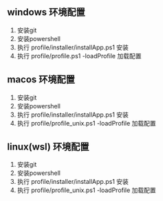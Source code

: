 ## windows 环境配置

1. 安装git
2. 安装powershell
3. 执行 profile/installer/installApp.ps1 安装
4. 执行 profile/profile.ps1 -loadProfile 加载配置

## macos 环境配置

1. 安装git
2. 安装powershell
3. 执行 profile/installer/installApp.ps1 安装
4. 执行 profile/profile_unix.ps1 -loadProfile 加载配置

## linux(wsl) 环境配置

1. 安装git
2. 安装powershell
3. 执行 profile/installer/installApp.ps1 安装
4. 执行 profile/profile_unix.ps1 -loadProfile 加载配置
